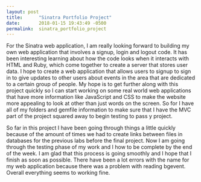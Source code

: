 ```yaml
---
layout: post
title:      "Sinatra Portfolio Project"
date:       2018-01-15 19:43:49 -0500
permalink:  sinatra_portfolio_project
---
```



For the Sinatra web application, I am really looking forward to building my own web application that involves a signup, login and logout code. It has been interesting learning about how the code looks when it interacts with HTML and Ruby, which come together to create a server that stores user data. I hope to create a web application that allows users to signup to sign in to give updates to other users about events in the area that are dedicated to a certain group of people. My hope is to get further along with this project quickly so I can start working on some real world web applications that have more information like JavaScript and CSS to make the website more appealing to look at other than just words on the screen. So for I have all of my folders and gemfile information to make sure that I have the MVC part of the project squared away to begin testing to pass y project. 

So far in this project I have been going through things a little quickly because of the amount of times we had to create links between files in databases for the previous labs before the final project. Now I am going through the testing phase of my work and I how to be complete by the end of the week. I am glad that this process is going smoothly and I hope that I finish as soon as possible. There have been a lot errors with the name for my web application because there was a problem with reading bgevent. Overall everything seems to working fine.
